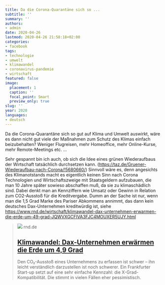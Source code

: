 ```yaml
---
title: Da die Corona-Quarantäne sich so ...
subtitle: ''
summary: ''
authors:
- admin
date: 2020-04-26
lastmod: 2020-04-26 21:58:18+02:00
categories:
- facebook
tags:
- technologie
- umwelt
- klimawandel
- coronavirus-pandemie
- wirtschaft
featured: false
image:
  placement: 1
  caption: ''
  focal_point: Smart
  preview_only: true
slug: ''
year: 2020
languages:
- deutsch
---
```


Da die Corona-Quarantäne sich so gut auf Klima und Umwelt auswirkt, wäre es dann nicht gut viele der Maßnahmen zum Schutz des Klimas einfach beizubehalten? Weniger Flugreisen, mehr Homeoffice, mehr Online-Kurse, mehr Remote-Meetings etc. ...

Sehr gespannt bin ich auch, ob sich die Idee eines grünen Wiederaufbaus der Wirtschaft tatsächlich durchsetzen kann. (https://taz.de/Gruener-Wiederaufbau-nach-Corona/!5680660/) Sinnvoll wäre es, denn angesichts des Klimanotstands macht es eigentlich keinen Sinn nach Corona Technologien und Wirtschaftszweige mit Staatsgeldern aufzubauen, die man 10 Jahre später sowieso abschaffen muß, da sie zu klimaschädlich sind. Dabei denkt man an Kennziffern wie Umsatz oder Gewinn in Relation zum CO2-Ausstoß für die Kreditvergabe. Dumm an der Sache ist nur, wenn man die 1,5 Grad Marke des Pariser Abkommens annimmt, das dann kein deutsches Dax-Unternehmen kreditwürdig ist, siehe https://www.rnd.de/wirtschaft/klimawandel-dax-unternehmen-erwarmen-die-erde-um-49-grad-JQWVXGCFIVA3FJC4MOUXER5UJY.html
> [![](https://www.rnd.de/resizer/F5cJjxHTio1OGmQbTK5LYdNZnm0=/1200x675/filters:quality(70)/cloudfront-eu-central-1.images.arcpublishing.com/madsack/TXLGI6MSWFHVDKRFWDLKVZPAXQ.jpeg)](https://www.rnd.de/wirtschaft/klimawandel-dax-unternehmen-erwarmen-die-erde-um-49-grad-JQWVXGCFIVA3FJC4MOUXER5UJY.html)
> rnd.de
> ## [Klimawandel: Dax-Unternehmen erwärmen die Erde um 4,9 Grad](https://www.rnd.de/wirtschaft/klimawandel-dax-unternehmen-erwarmen-die-erde-um-49-grad-JQWVXGCFIVA3FJC4MOUXER5UJY.html)
>
>Den CO₂-Ausstoß eines Unternehmens zu erfassen ist schwer – ihn leicht verständlich darzustellen ist noch schwerer. Ein Frankfurter Start-up setzt auf eine sehr einfache Kennzahl: die X-Grad-Kompatibilität. Die stimmt in vielen Fällen eher pessimistisch.